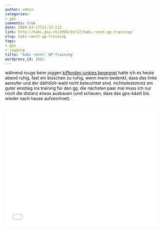 ```yaml
---
author: admin
categories:
- gps
comments: true
date: 2009-03-17T21:33:11Z
link: http://habi.gna.ch/2009/03/17/habi-rennt-gp-training/
slug: habi-rennt-gp-training
tags:
- gps
- jogging
title: 'habi rennt: GP-Training'
wordpress_id: 1681
---
```


während rouge beim joggen [kiffenden junkies begegnet](http://www.rouge.ch/blog/rouge-rennt-kiffen/) hatte ich es heute abend ruhig, fast ein bisschen zu ruhig, wenn mann bedenkt, dass das linke aareufer und der dälhölzli-wald nicht beleuchtet sind.
nichtsdestotrotz ein guter einstieg ins training für den [gp](http://www.gpbern.ch/).
die nächsten paar mal muss ich nur noch die distanz etwas ausbauen (und schauen, dass das gps-kästli bis wieder nach hause aufzeichnet).

<iframe class="gpsies" src="//www.gpsies.com/mapOnly.do?fileId=ozdgumqmakggkpts" width="100%" height="400" frameborder="0" scrolling="no" marginheight="0" marginwidth="0"></iframe>
